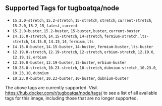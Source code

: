 ## Supported Tags for tugboatqa/node

* `15.2.0-stretch`, `15.2-stretch`, `15-stretch`, `stretch`, `current-stretch`, `15.2.0`, `15.2`, `15`, `latest`, `current`
* `15.2.0-buster`, `15.2-buster`, `15-buster`, `buster`, `current-buster`
* `14.15.0-stretch`, `14.15-stretch`, `14-stretch`, `fermium-stretch`, `lts-stretch`, `14.15.0`, `14.15`, `14`, `fermium`, `lts`
* `14.15.0-buster`, `14.15-buster`, `14-buster`, `fermium-buster`, `lts-buster`
* `12.19.0-stretch`, `12.19-stretch`, `12-stretch`, `erbium-stretch`, `12.19.0`, `12.19`, `12`, `erbium`
* `12.19.0-buster`, `12.19-buster`, `12-buster`, `erbium-buster`
* `10.23.0-stretch`, `10.23-stretch`, `10-stretch`, `dubnium-stretch`, `10.23.0`, `10.23`, `10`, `dubnium`
* `10.23.0-buster`, `10.23-buster`, `10-buster`, `dubnium-buster`

The above tags are currently supported. Visit https://hub.docker.com/r/tugboatqa/node/tags/ to see a list of all available tags for this image, including those that are no longer supported.
